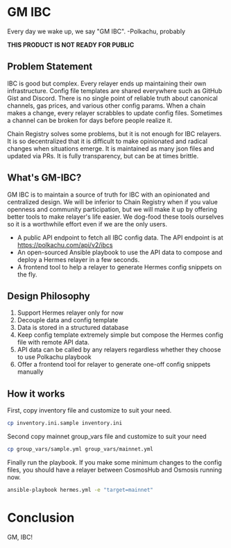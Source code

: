 # GM IBC

Every day we wake up, we say "GM IBC". -Polkachu, probably

**THIS PRODUCT IS NOT READY FOR PUBLIC**

## Problem Statement

IBC is good but complex. Every relayer ends up maintaining their own infrastructure. Config file templates are shared everywhere such as GitHub Gist and Discord. There is no single point of reliable truth about canonical channels, gas prices, and various other config params. When a chain makes a change, every relayer scrabbles to update config files. Sometimes a channel can be broken for days before people realize it.

Chain Registry solves some problems, but it is not enough for IBC relayers. It is so decentralized that it is difficult to make opinionated and radical changes when situations emerge. It is maintained as many json files and updated via PRs. It is fully transparency, but can be at times brittle.

## What's GM-IBC?

GM IBC is to maintain a source of truth for IBC with an opinionated and centralized design. We will be inferior to Chain Registry when if you value openness and community participation, but we will make it up by offering better tools to make relayer's life easier. We dog-food these tools ourselves so it is a worthwhile effort even if we are the only users.

- A public API endpoint to fetch all IBC config data. The API endpoint is at https://polkachu.com/api/v2/ibcs
- An open-sourced Ansible playbook to use the API data to compose and deploy a Hermes relayer in a few seconds.
- A frontend tool to help a relayer to generate Hermes config snippets on the fly.

## Design Philosophy

1. Support Hermes relayer only for now
1. Decouple data and config template
1. Data is stored in a structured database
1. Keep config template extremely simple but compose the Hermes config file with remote API data.
1. API data can be called by any relayers regardless whether they choose to use Polkachu playbook
1. Offer a frontend tool for relayer to generate one-off config snippets manually

## How it works

First, copy inventory file and customize to suit your need.

```bash
cp inventory.ini.sample inventory.ini
```

Second copy mainnet group_vars file and customize to suit your need

```bash
cp group_vars/sample.yml group_vars/mainnet.yml
```

Finally run the playbook. If you make some minimum changes to the config files, you should have a relayer between CosmosHub and Osmosis running now.

```bash
ansible-playbook hermes.yml -e "target=mainnet"
```

# Conclusion

GM, IBC!
